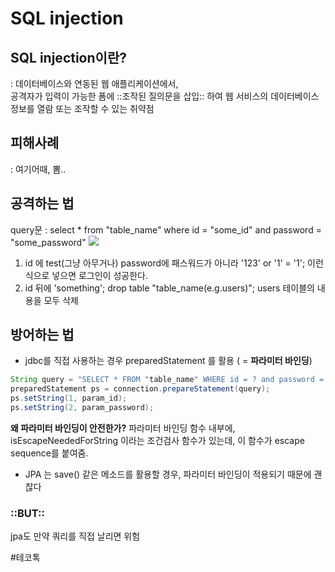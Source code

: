 # SQL injection
## SQL injection이란?
: 데이터베이스와 연동된 웹 애플리케이션에서,  
공격자가 입력이 가능한 폼에 ::조작된 질의문을 삽입:: 하여 웹 서비스의 데이터베이스 정보를 열람 또는 조작할 수 있는 취약점

## 피해사례
: 여기어때, 뽐..

## 공격하는 법 
query문 : select * from "table_name" where id = "some_id" and password = "some_password"
![](SQL%20injection/7484DFE0-5D3C-449E-BFC0-4A7D7A3DAFA9.png)

1. id 에 test(그냥 아무거나)
password에 패스워드가 아니라 '123' or '1' = '1'; 
이런식으로 넣으면 로그인이 성공한다.
2. id 뒤에 'something'; drop table "table_name(e.g.users)";
users 테이블의 내용을 모두 삭제

## 방어하는 법
* jdbc를 직접 사용하는 경우
preparedStatement 를 활용 ( = **파라미터 바인딩**)
```java
String query = "SELECT * FROM "table_name" WHERE id = ? and password = ?";
preparedStatement ps = connection.prepareStatement(query);
ps.setString(1, param_id);
ps.setString(2, param_password);
```

 **왜 파라미터 바인딩이 안전한가?**
파라미터 바인딩 함수 내부에, isEscapeNeededForString 이라는 조건검사 함수가 있는데, 이 함수가 escape sequence를 붙여줌.

* JPA 는 save() 같은 메소드를 활용할 경우, 파라미터 바인딩이 적용되기 때문에 괜찮다
### ::BUT::
jpa도 만약 쿼리를 직접 날리면 위험

#테코톡